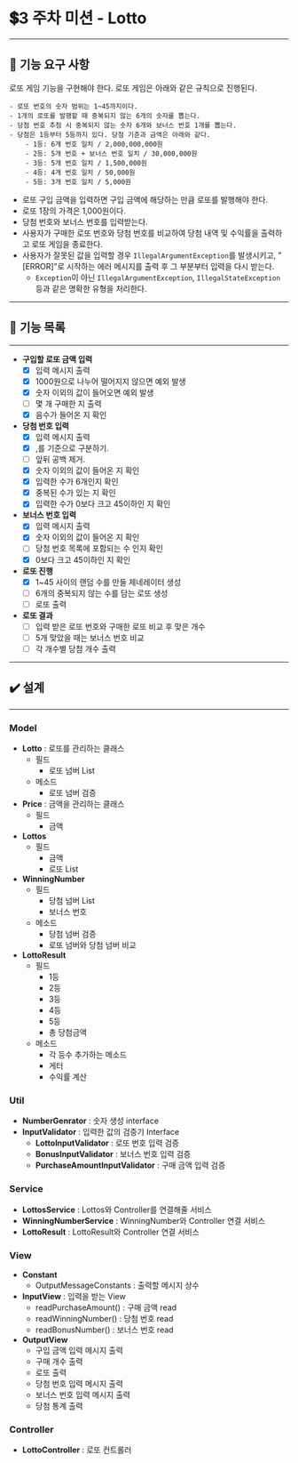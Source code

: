 # 💲3 주차 미션 - Lotto

---

## 🚀 기능 요구 사항
로또 게임 기능을 구현해야 한다. 로또 게임은 아래와 같은 규칙으로 진행된다.

```
- 로또 번호의 숫자 범위는 1~45까지이다.
- 1개의 로또를 발행할 때 중복되지 않는 6개의 숫자를 뽑는다.
- 당첨 번호 추첨 시 중복되지 않는 숫자 6개와 보너스 번호 1개를 뽑는다.
- 당첨은 1등부터 5등까지 있다. 당첨 기준과 금액은 아래와 같다.
    - 1등: 6개 번호 일치 / 2,000,000,000원
    - 2등: 5개 번호 + 보너스 번호 일치 / 30,000,000원
    - 3등: 5개 번호 일치 / 1,500,000원
    - 4등: 4개 번호 일치 / 50,000원
    - 5등: 3개 번호 일치 / 5,000원
```

- 로또 구입 금액을 입력하면 구입 금액에 해당하는 만큼 로또를 발행해야 한다.
- 로또 1장의 가격은 1,000원이다.
- 당첨 번호와 보너스 번호를 입력받는다.
- 사용자가 구매한 로또 번호와 당첨 번호를 비교하여 당첨 내역 및 수익률을 출력하고 로또 게임을 종료한다.
- 사용자가 잘못된 값을 입력할 경우 `IllegalArgumentException`를 발생시키고, "[ERROR]"로 시작하는 에러 메시지를 출력 후 그 부분부터 입력을 다시 받는다.
    - `Exception`이 아닌 `IllegalArgumentException`, `IllegalStateException` 등과 같은 명확한 유형을 처리한다.

---
## 🚀 기능 목록

---
- **구입할 로또 금액 입력**
  - [x] 입력 메시지 출력
  - [x] 1000원으로 나누어 떨어지지 않으면 예외 발생
  - [x] 숫자 이외의 값이 들어오면 예외 발생
  - [ ] 몇 개 구매한 지 출력
  - [x] 음수가 들어온 지 확인
- **당첨 번호 입력**
  - [x] 입력 메시지 출력
  - [x] ,를 기준으로 구분하기.
  - [ ] 앞뒤 공백 제거.
  - [x] 숫자 이외의 값이 들어온 지 확인
  - [x] 입력한 수가 6개인지 확인
  - [x] 중복된 수가 있는 지 확인
  - [x] 입력한 수가 0보다 크고 45이하인 지 확인
- **보너스 번호 입력**
  - [x] 입력 메시지 출력
  - [x] 숫자 이외의 값이 들어온 지 확인
  - [ ] 당첨 번호 목록에 포함되는 수 인지 확인
  - [x] 0보다 크고 45이하인 지 확인
- **로또 진행**
  - [x] 1~45 사이의 랜덤 수를 만들 제네레이터 생성
  - [ ] 6개의 중복되지 않는 수를 담는 로또 생성
  - [ ] 로또 출력
- **로또 결과**
  - [ ] 입력 받은 로또 번호와 구매한 로또 비교 후 맞은 개수
  - [ ] 5개 맞았을 때는 보너스 번호 비교
  - [ ] 각 개수별 당첨 개수 출력

---
## ✔️ 설계

---

### Model
- **Lotto** : 로또를 관리하는 클래스
  - 필드
    - 로또 넘버 List
  - 메소드
    - 로또 넘버 검증
- **Price** : 금액을 관리하는 클래스
  - 필드
    - 금액
- **Lottos**
  - 필드
    - 금액
    - 로또 List
- **WinningNumber**
  - 필드
    - 당첨 넘버 List
    - 보너스 번호
  - 메소드
    - 당첨 넘버 검증
    - 로또 넘버와 당첨 넘버 비교
- **LottoResult**
   - 필드
     - 1등
     - 2등
     - 3등
     - 4등
     - 5등
     - 총 당첨금액
   - 메소드
     - 각 등수 추가하는 메소드
     - 게터
     - 수익률 계산

### Util
- **NumberGenrator** : 숫자 생성 interface
- **InputValidator** : 입력한 값의 검증기 Interface
    - **LottoInputValidator** : 로또 번호 입력 검증
    - **BonusInputValidator** : 보너스 번호 입력 검증
    - **PurchaseAmountInputValidator** : 구매 금액 입력 검증

### Service
- **LottosService** : Lottos와 Controller를 연결해줄 서비스
- **WinningNumberService** : WinningNumber와 Controller 연결 서비스
- **LottoResult** : LottoResult와 Controller 연결 서비스

### View
- **Constant**
  - OutputMessageConstants : 출력할 메시지 상수
- **InputView** : 입력을 받는 View
  - readPurchaseAmount() : 구매 금액 read
  - readWinningNumber() : 당첨 번호 read
  - readBonusNumber() : 보너스 번호 read
- **OutputView**
  - 구입 금액 입력 메시지 출력
  - 구매 개수 출력
  - 로또 출력
  - 당첨 번호 입력 메시지 출력
  - 보너스 번호 입력 메시지 출력
  - 당첨 통계 출력

### Controller
- **LottoController** : 로또 컨트롤러